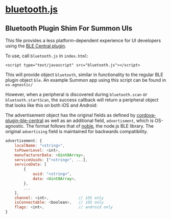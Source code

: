 # [bluetooth.js](https://github.com/lab11/summon/blob/master/examples/cordova-apps/bluetooth.js)
## Bluetooth Plugin Shim For Summon UIs

This file provides a less platform-dependent experience for UI developers using the [BLE Central plugin](https://github.com/don/cordova-plugin-ble-central).

To use, call `bluetooth.js` in `index.html`:
````
<script type="text/javascript" src="bluetooth.js"></script>
````

This will provide object `bluetooth`, similar in functionality to the regular BLE plugin object `ble`.
An example Summon app using this script can be found in `os-agnostic/`


However, when a peripheral is discovered during `bluetooth.scan` or `bluetooth.startScan`, the success callback will return a peripheral object that looks like this on both iOS and Android:

The advertisement object has the original fields as defined by [cordova-plugin-ble-central](https://github.com/don/cordova-plugin-ble-central#advertising-data) as well as an additional field, `advertisment`, which is OS-agnostic. The format follows that of [noble](https://github.com/sandeepmistry/noble), the node.js BLE library. The original `advertising` field is maintained for backwards compatibility.

```javascript
advertisement: {
    localName: "<string>",
    txPowerLevel: <int>,
    manufacturerData: <Uint8Array>,
    serviceUuids: ["<string>", ...],
    serviceData: [
        {
            uuid: "<string>",
            data: <Uint8Array>,
        },
        ...
    ],
    channel: <int>,             // iOS only
    isConnectable: <boolean>,   // iOS only
    flags: <int>,               // android only
}
```

